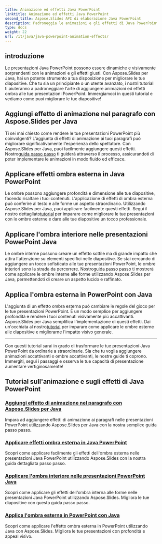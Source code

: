 ```yaml
---
title: Animazione ed effetti Java PowerPoint
linktitle: Animazione ed effetti Java PowerPoint
second_title: Aspose.Slides API di elaborazione Java PowerPoint
description: Padroneggia le animazioni e gli effetti di Java PowerPoint con i nostri tutorial completi. Impara ad aggiungere animazioni, ombre esterne e interne utilizzando Aspose.Slides per Java.
type: docs
weight: 22
url: /it/java/java-powerpoint-animation-effects/
---
```

## introduzione

Le presentazioni Java PowerPoint possono essere dinamiche e visivamente sorprendenti con le animazioni e gli effetti giusti. Con Aspose.Slides per Java, hai un potente strumento a tua disposizione per migliorare le tue diapositive. Che tu sia un principiante o un utente avanzato, i nostri tutorial ti aiuteranno a padroneggiare l'arte di aggiungere animazioni ed effetti ombra alle tue presentazioni PowerPoint. Immergiamoci in questi tutorial e vediamo come puoi migliorare le tue diapositive!

## Aggiungi effetto di animazione nel paragrafo con Aspose.Slides per Java
 Ti sei mai chiesto come rendere le tue presentazioni PowerPoint più coinvolgenti? L'aggiunta di effetti di animazione ai tuoi paragrafi può migliorare significativamente l'esperienza dello spettatore. Con Aspose.Slides per Java, puoi facilmente aggiungere questi effetti. Nostro[guida passo passo](./add-animation-effect-paragraph/) ti guiderà attraverso il processo, assicurandoti di poter implementare le animazioni in modo fluido ed efficace.

## Applicare effetti ombra esterna in Java PowerPoint
Le ombre possono aggiungere profondità e dimensione alle tue diapositive, facendo risaltare i tuoi contenuti. L'applicazione di effetti di ombra esterna può conferire al testo e alle forme un aspetto straordinario. Utilizzando Aspose.Slides per Java, puoi applicare facilmente questi effetti. Segui il nostro dettagliato[tutorial](./apply-outer-shadow-effects-java-powerpoint/) per imparare come migliorare le tue presentazioni con le ombre esterne e dare alle tue diapositive un tocco professionale.

## Applicare l'ombra interiore nelle presentazioni PowerPoint Java
 Le ombre interne possono creare un effetto sottile ma di grande impatto che attira l'attenzione su elementi specifici nelle diapositive. Se stai cercando di aggiungere un tocco sofisticato alle tue presentazioni PowerPoint, le ombre interiori sono la strada da percorrere. Nostro[guida passo passo](./apply-inner-shadow-java-powerpoint/) ti mostrerà come applicare le ombre interne alle forme utilizzando Aspose.Slides per Java, permettendoti di creare un aspetto lucido e raffinato.

## Applica l'ombra esterna in PowerPoint con Java
L'aggiunta di un effetto ombra esterna può cambiare le regole del gioco per le tue presentazioni PowerPoint. È un modo semplice per aggiungere profondità e rendere i tuoi contenuti visivamente più accattivanti. Aspose.Slides per Java semplifica l'implementazione di questi effetti. Dai un'occhiata al nostro[tutorial](./apply-outer-shadow-powerpoint-java/) per imparare come applicare le ombre esterne alle diapositive e migliorarne l'impatto visivo generale.

---

Con questi tutorial sarai in grado di trasformare le tue presentazioni Java PowerPoint da ordinarie a straordinarie. Sia che tu voglia aggiungere animazioni accattivanti o ombre accattivanti, le nostre guide ti coprono. Immergiti, segui i passaggi e osserva le tue capacità di presentazione aumentare vertiginosamente!
## Tutorial sull'animazione e sugli effetti di Java PowerPoint
### [Aggiungi effetto di animazione nel paragrafo con Aspose.Slides per Java](./add-animation-effect-paragraph/)
Impara ad aggiungere effetti di animazione ai paragrafi nelle presentazioni PowerPoint utilizzando Aspose.Slides per Java con la nostra semplice guida passo passo.
### [Applicare effetti ombra esterna in Java PowerPoint](./apply-outer-shadow-effects-java-powerpoint/)
Scopri come applicare facilmente gli effetti dell'ombra esterna nelle presentazioni Java PowerPoint utilizzando Aspose.Slides con la nostra guida dettagliata passo passo.
### [Applicare l'ombra interiore nelle presentazioni PowerPoint Java](./apply-inner-shadow-java-powerpoint/)
Scopri come applicare gli effetti dell'ombra interna alle forme nelle presentazioni Java PowerPoint utilizzando Aspose.Slides. Migliora le tue diapositive con questa guida passo passo.
### [Applica l'ombra esterna in PowerPoint con Java](./apply-outer-shadow-powerpoint-java/)
Scopri come applicare l'effetto ombra esterna in PowerPoint utilizzando Java con Aspose.Slides. Migliora le tue presentazioni con profondità e appeal visivo.